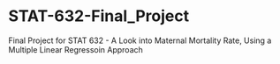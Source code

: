 # STAT-632-Final_Project
Final Project for STAT 632 - A Look  into Maternal Mortality Rate, Using a Multiple Linear Regressoin Approach
